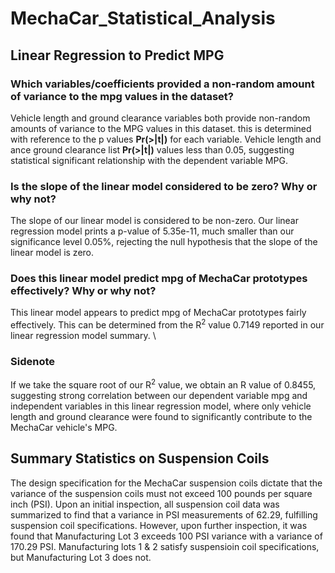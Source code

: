 # MechaCar_Statistical_Analysis
## Linear Regression to Predict MPG
### Which variables/coefficients provided a non-random amount of variance to the mpg values in the dataset?
Vehicle length and ground clearance variables both provide non-random amounts of variance to the MPG values in this dataset. this is determined with reference to the p values **Pr(>|t|)** for each variable. Vehicle length and ance ground clearance list **Pr(>|t|)** values less than 0.05, suggesting statistical significant relationship with the dependent variable MPG.
### Is the slope of the linear model considered to be zero? Why or why not?
The slope of our linear model is considered to be non-zero. Our linear regression model prints a p-value of 5.35e-11, much smaller than our significance level 0.05%, rejecting the null hypothesis that the slope of the linear model is zero.
### Does this linear model predict mpg of MechaCar prototypes effectively? Why or why not?
This linear model appears to predict mpg of MechaCar prototypes fairly effectively. This can be determined from the R<sup>2</sup> value 0.7149 reported in our linear regression model summary. \
### Sidenote
If we take the square root of our R<sup>2</sup> value, we obtain an R value of 0.8455, suggesting strong correlation between our dependent variable mpg and independent variables in this linear regression model, where only vehicle length and ground clearance were found to significantly contribute to the MechaCar vehicle's MPG.
## Summary Statistics on Suspension Coils
The design specification for the MechaCar suspension coils dictate that the variance of the suspension coils must not exceed 100 pounds per square inch (PSI). Upon an initial inspection, all suspension coil data was summarized to find that a variance in PSI measurements of 62.29, fulfilling suspension coil specifications. However, upon further inspection, it was found that Manufacturing Lot 3 exceeds 100 PSI variance with a variance of 170.29 PSI. Manufacturing lots 1 & 2 satisfy suspensioin coil specifications, but Manufacturing Lot 3 does not.
